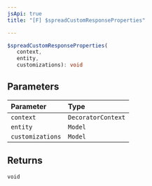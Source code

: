 ```yaml
---
jsApi: true
title: "[F] $spreadCustomResponseProperties"

---
```

```ts
$spreadCustomResponseProperties(
   context, 
   entity, 
   customizations): void
```

## Parameters

| Parameter | Type |
| :------ | :------ |
| `context` | `DecoratorContext` |
| `entity` | `Model` |
| `customizations` | `Model` |

## Returns

`void`
